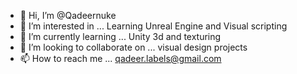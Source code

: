 - 👋 Hi, I’m @Qadeernuke
- 👀 I’m interested in ... Learning Unreal Engine and Visual scripting
- 🌱 I’m currently learning ... Unity 3d and texturing
- 💞️ I’m looking to collaborate on ... visual design projects
- 📫 How to reach me ... qadeer.labels@gmail.com

<!---
Qadeernuke/Qadeernuke is a ✨ special ✨ repository because its `README.md` (this file) appears on your GitHub profile.
You can click the Preview link to take a look at your changes.
--->
